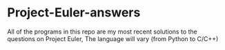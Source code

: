 # Project-Euler-answers
All of the programs in this repo are my most recent solutions to the questions on Project Euler, The language will vary (from Python to C/C++)
